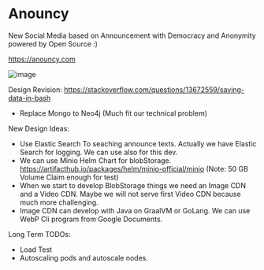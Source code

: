# Anouncy

New Social Media based on Announcement with Democracy and Anonymity powered by Open Source :)

https://anouncy.com

![image](https://user-images.githubusercontent.com/10117616/190878365-dbe6a9b1-c64d-48a4-890a-363f7e6d261c.png)

Design Revision:
https://stackoverflow.com/questions/13672559/saving-data-in-bash

- Replace Mongo to Neo4j (Much fit our technical problem)

New Design Ideas:

- Use Elastic Search To seaching announce texts. Actually we have Elastic Search for logging. We can use also for this
  dev.
- We can use Minio Helm Chart for blobStorage. https://artifacthub.io/packages/helm/minio-official/minio (Note: 50 GB
  Volume Claim enough for test)
- When we start to develop BlobStorage things we need an Image CDN and a Video CDN. Maybe we will not serve first Video
  CDN because much more challenging.
- Image CDN can develop with Java on GraalVM or GoLang. We can use WebP Cli program from Google Documents.

Long Term TODOs:

- Load Test
- Autoscaling pods and autoscale nodes.
